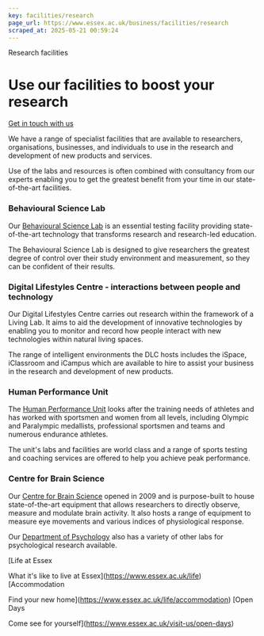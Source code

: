 ```yaml
---
key: facilities/research
page_url: https://www.essex.ac.uk/business/facilities/research
scraped_at: 2025-05-21 00:59:24
---
```


Research facilities

# Use our facilities to boost your research

[Get in touch with us](https://www.essex.ac.uk/forms/sign-up-to-hear-more-from-business-at-essex)

We have a range of specialist facilities that are available to researchers, organisations, businesses, and individuals to use in the research and development of new products and services.

Use of the labs and resources is often combined with consultancy from our experts enabling you to get the greatest benefit from your time in our state-of-the-art facilities.

### Behavioural Science Lab

Our [Behavioural Science Lab](https://www.essex.ac.uk/centres-and-institutes/behavioural-science/laboratory) is an essential testing facility providing state-of-the-art technology that transforms research and research-led education.

The Behavioural Science Lab is designed to give researchers the greatest degree of control over their study environment and measurement, so they can be confident of their results.

### Digital Lifestyles Centre - interactions between people and technology

Our Digital Lifestyles Centre carries out research within the framework of a Living Lab. It aims to aid the development of innovative technologies by enabling you to monitor and record how people interact with new technologies within natural living spaces.

The range of intelligent environments the DLC hosts includes the iSpace, iClassroom and iCampus which are available to hire to assist your business in the research and development of new products.

### Human Performance Unit

The [Human Performance Unit](http://www.humanperformanceunit.co.uk/) looks after the training needs of athletes and has worked with sportsmen and women from all levels, including Olympic and Paralympic medallists, professional sportsmen and teams and numerous endurance athletes.

The unit's labs and facilities are world class and a range of sports testing and coaching services are offered to help you achieve peak performance.

### Centre for Brain Science

Our [Centre for Brain Science](http://www.essex.ac.uk/psychology/research/facilities.aspx) opened in 2009 and is purpose-built to house state-of-the-art equipment that allows researchers to directly observe, measure and modulate brain activity. It also hosts a range of equipment to measure eye movements and various indices of physiological response.

Our [Department of Psychology](http://www.essex.ac.uk/psychology) also has a variety of other labs for psychological research available.

[Life at Essex

What it's like to live at Essex](https://www.essex.ac.uk/life)
[Accommodation

Find your new home](https://www.essex.ac.uk/life/accommodation)
[Open Days

Come see for yourself](https://www.essex.ac.uk/visit-us/open-days)